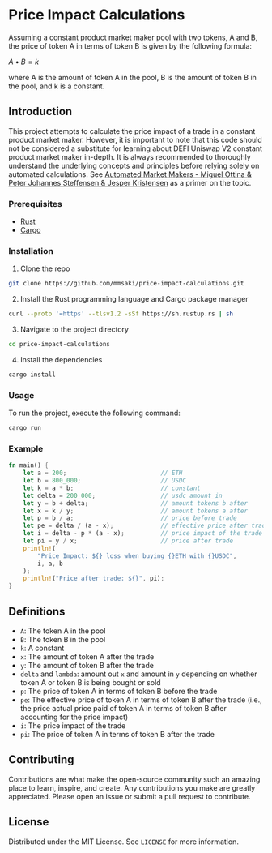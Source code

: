 # Price Impact Calculations

Assuming a constant product market maker pool with two tokens, A and B, the price of token A in terms of token B is given by the following formula:

$A • B = k$

where A is the amount of token A in the pool, B is the amount of token B in the pool, and k is a constant.

## Introduction

This project attempts to calculate the price impact of a trade in a constant product market maker. However, it is important to note that this code should not be considered a substitute for learning about DEFI Uniswap V2 constant product market maker in-depth. It is always recommended to thoroughly understand the underlying concepts and principles before relying solely on automated calculations. See [Automated Market Makers - Miguel Ottina & Peter Johannes Steffensen & Jesper Kristensen](https://learning.oreilly.com/library/view/automated-market-makers/9781484286166/) as a primer on the topic.

### Prerequisites

- [Rust](https://www.rust-lang.org/learn/get-started)
- [Cargo](https://doc.rust-lang.org/cargo/getting-started/installation.html)

### Installation

1. Clone the repo

```sh
git clone https://github.com/mmsaki/price-impact-calculations.git
```

2. Install the Rust programming language and Cargo package manager

```sh
curl --proto '=https' --tlsv1.2 -sSf https://sh.rustup.rs | sh
```

3. Navigate to the project directory

```sh
cd price-impact-calculations
```

4. Install the dependencies

```sh
cargo install
```

### Usage

To run the project, execute the following command:

```rust
cargo run
```

### Example

```rust
fn main() {
    let a = 200;                          // ETH
    let b = 800_000;                      // USDC
    let k = a * b;                        // constant
    let delta = 200_000;                  // usdc amount_in
    let y = b + delta;                    // amount tokens b after
    let x = k / y;                        // amount tokens a after
    let p = b / a;                        // price before trade
    let pe = delta / (a - x);             // effective price after trade
    let i = delta - p * (a - x);          // price impact of the trade
    let pi = y / x;                       // price after trade
    println!(
        "Price Impact: ${} loss when buying {}ETH with {}USDC",
        i, a, b
    );
    println!("Price after trade: ${}", pi);
}
```

## Definitions

- `A`: The token A in the pool
- `B`: The token B in the pool
- `k`: A constant
- `x`: The amount of token A after the trade
- `y`: The amount of token B after the trade
- `delta` and `lambda`: amount out `x` and amount in `y` depending on whether token A or token B is being bought or sold
- `p`: The price of token A in terms of token B before the trade
- `pe`: The effective price of token A in terms of token B after the trade (i.e., the price actual price paid of token A in terms of token B after accounting for the price impact)
- `i`: The price impact of the trade
- `pi`: The price of token A in terms of token B after the trade

## Contributing

Contributions are what make the open-source community such an amazing place to learn, inspire, and create. Any contributions you make are greatly appreciated. Please open an issue or submit a pull request to contribute.

## License

Distributed under the MIT License. See `LICENSE` for more information.
